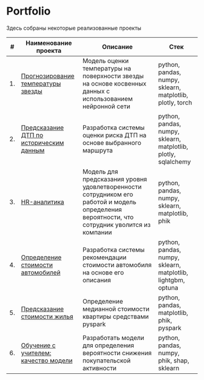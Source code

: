 # Portfolio

Здесь собраны некоторые реализованные проекты

| #    | Наименование проекта                | Описание                                                     | Стек                                                         |
| ---- | ------------------------------------------------------------ | ------------------------------------------------------------ | ------------------------------------------------------------ |
| 1.   | [Прогнозирование температуры звезды](https://github.com/AlexBu99/Portfolio/tree/main/%D0%9F%D1%80%D0%BE%D0%B3%D0%BD%D0%BE%D0%B7%D0%B8%D1%80%D0%BE%D0%B2%D0%B0%D0%BD%D0%B8%D0%B5%20%D1%82%D0%B5%D0%BC%D0%BF%D0%B5%D1%80%D0%B0%D1%82%D1%83%D1%80%D1%8B%20%D0%B7%D0%B2%D0%B5%D0%B7%D0%B4%D1%8B) | Модель оценки температуры на поверхности звезды на основе косвенных данных с использованием нейронной сети| python, pandas, numpy, sklearn, matplotlib, plotly, torch     |
| 2.   | [Предсказание ДТП по историческим данным](https://github.com/AlexBu99/Portfolio/tree/main/%D0%9F%D1%80%D0%B5%D0%B4%D1%81%D0%BA%D0%B0%D0%B7%D0%B0%D0%BD%D0%B8%D0%B5%20%D0%94%D0%A2%D0%9F) | Разработка системы оценки риска ДТП на основе выбранного маршрута| python, pandas, numpy, sklearn, matplotlib, plotly, sqlalchemy     |
| 3.   | [HR-аналитика](https://github.com/AlexBu99/Portfolio/tree/main/HR-%D0%B0%D0%BD%D0%B0%D0%BB%D0%B8%D1%82%D0%B8%D0%BA%D0%B0) | Модель для предсказания уровня удовлетворенности сотрудником его работой и модель определения вероятности, что сотрудник уволится из компании| python, pandas, numpy, sklearn, matplotlib, phik  |
| 4.   | [Определение стоимости автомобилей](https://github.com/AlexBu99/Portfolio/tree/main/%D0%9E%D0%BF%D1%80%D0%B5%D0%B4%D0%B5%D0%BB%D0%B5%D0%BD%D0%B8%D0%B5%20%D1%81%D1%82%D0%BE%D0%B8%D0%BC%D0%BE%D1%81%D1%82%D0%B8%20%D0%B0%D0%B2%D1%82%D0%BE%D0%BC%D0%BE%D0%B1%D0%B8%D0%BB%D0%B5%D0%B9) | Разработка системы рекомендации стоимости автомобиля на основе его описания | python, pandas, numpy, sklearn, matplotlib, lightgbm, optuna   |
| 5.   | [Предсказание стоимости жилья](https://github.com/AlexBu99/Portfolio/tree/main/%D0%9F%D1%80%D0%B5%D0%B4%D1%81%D0%BA%D0%B0%D0%B7%D0%B0%D0%BD%D0%B8%D0%B5%20%D1%81%D1%82%D0%BE%D0%B8%D0%BC%D0%BE%D1%81%D1%82%D0%B8%20%D0%B6%D0%B8%D0%BB%D1%8C%D1%8F) | Определение медианной стоимости квартиры средствами pyspark | python, pandas, matplotlib, phik, pyspark |
| 6.   | [Обучение с учителем: качество модели](https://github.com/AlexBu99/Portfolio/tree/main/%D0%9E%D0%B1%D1%83%D1%87%D0%B5%D0%BD%D0%B8%D0%B5%20%D1%81%20%D1%83%D1%87%D0%B8%D1%82%D0%B5%D0%BB%D0%B5%D0%BC%3A%20%D0%BA%D0%B0%D1%87%D0%B5%D1%81%D1%82%D0%B2%D0%BE%20%D0%BC%D0%BE%D0%B4%D0%B5%D0%BB%D0%B8) | Разработать модели для определения вероятности снижения покупательской активности | python, pandas, numpy, phik, shap, sklearn|
